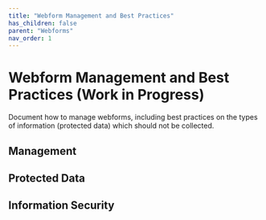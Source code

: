 ```yaml
---
title: "Webform Management and Best Practices"
has_children: false
parent: "Webforms"
nav_order: 1
---
```


# Webform Management and Best Practices (Work in Progress)
Document how to manage webforms, including best practices on the types of information (protected data) which should not be collected.

## Management

## Protected Data

## Information Security
